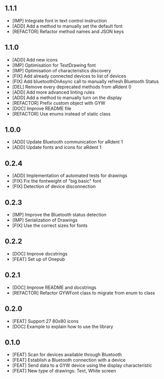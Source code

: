 ## 1.1.1
* [IMP] Integrate font in text control instruction
* [ADD] Add a method to manually set the default font
* [REFACTOR] Refactor method names and JSON keys

## 1.1.0
* [ADD] Add new icons
* [IMP] Optimisation for TextDrawing font
* [IMP] Optimisation of characteristics discovery
* [FIX] Add already connected devices to list of devices
* [FIX] Add bluetoothOnAsync call to manually refresh Bluetooth Status
* [DEL] Remove every deprecated methods from aRdent 0
* [ADD] Add more advanced linting rules
* [ADD] Add a method to manually turn on the display
* [REFACTOR] Prefix custom object with GYW
* [DOC] Improve README file
* [REFACTOR] Use enums instead of static class

## 1.0.0
* [ADD] Update Bluetooth communication for aRdent 1
* [ADD] Update fonts and icons for aRdent 1

## 0.2.4
* [ADD] Implementation of automated tests for drawings
* [FIX] Fix the fontweight of "big basic" font
* [FIX] Detection of device disconnection

## 0.2.3
* [IMP] Improve the Bluetooth status detection
* [IMP] Serialization of Drawings
* [FIX] Use the correct sizes for fonts

## 0.2.2
* [DOC] Improve docstrings
* [FEAT] Set up of Onepub

## 0.2.1
* [DOC] Improve README and docstrings
* [REFACTOR] Refactor GYWFont class to migrate from enum to class

## 0.2.0
* [FEAT] Support 27 80x80 icons
* [DOC] Example to explain how to use the library

## 0.1.0
* [FEAT] Scan for devices available through Bluetooth
* [FEAT] Establish a Bluetooth connection with a device
* [FEAT] Send data to a GYW device using the display characteristic
* [FEAT] New type of drawings: Text, White screen
